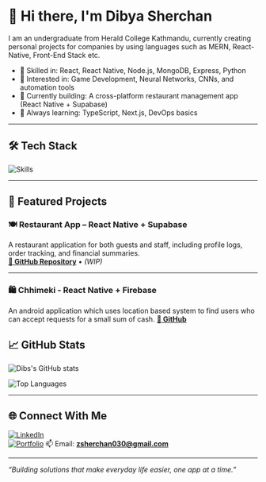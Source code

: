 # 👋 Hi there, I'm Dibya Sherchan

I am an undergraduate from Herald College Kathmandu, currently creating personal projects for companies by using languages such as MERN, React-Native, Front-End Stack etc.

- 💼 Skilled in: React, React Native, Node.js, MongoDB, Express, Python
- 🤖 Interested in: Game Development, Neural Networks, CNNs, and automation tools
- 🚀 Currently building: A cross-platform restaurant management app (React Native + Supabase)
- 🧠 Always learning: TypeScript, Next.js, DevOps basics

---

## 🛠️ Tech Stack

![Skills](https://skillicons.dev/icons?i=html,css,js,react,reactnative,nodejs,mongodb,express,git,github,tailwind,figma,python,tensorflow,firebase)

---

## 📌 Featured Projects

### 🍽️ Restaurant App – React Native + Supabase  
A restaurant application for both guests and staff, including profile logs, order tracking, and financial summaries.  
**[🔗 GitHub Repository](https://github.com/DibyaSherchan/RestaurantApp)** • *(WIP)*

---

### 🛍️ Chhimeki - React Native + Firebase  
An android application which uses location based system to find users who can accept requests for a small sum of cash.
**[🔗 GitHub](https://github.com/DibyaSherchan/ChhimekiFrontend)**


## 📈 GitHub Stats

![Dibs's GitHub stats](https://github-readme-stats.vercel.app/api?username=DibyaSherchan&show_icons=true&theme=github_dark)

![Top Languages](https://github-readme-stats.vercel.app/api/top-langs/?username=DibyaSherchan&layout=compact&theme=github_dark)

---

## 🌐 Connect With Me

[![LinkedIn](https://img.shields.io/badge/LinkedIn-blue?logo=linkedin&style=for-the-badge)](https://www.linkedin.com/in/dibya-sherchan-074670259/)  
[![Portfolio](https://img.shields.io/badge/Portfolio-Visit-blue?style=for-the-badge&logo=github)](https://DibyaSherchan.github.io/NewPortfolio/)
📫 Email: **zsherchan030@gmail.com**

---

_“Building solutions that make everyday life easier, one app at a time.”_

